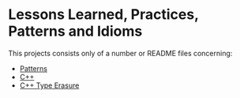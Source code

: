 # Lessons Learned, Practices, Patterns and Idioms

This projects consists only of a number or README files concerning:

* [Patterns](PATTERNS.md)
* [C++](CPP.md)
* [C++ Type Erasure](CPP_TYPE_ERASURE.md)